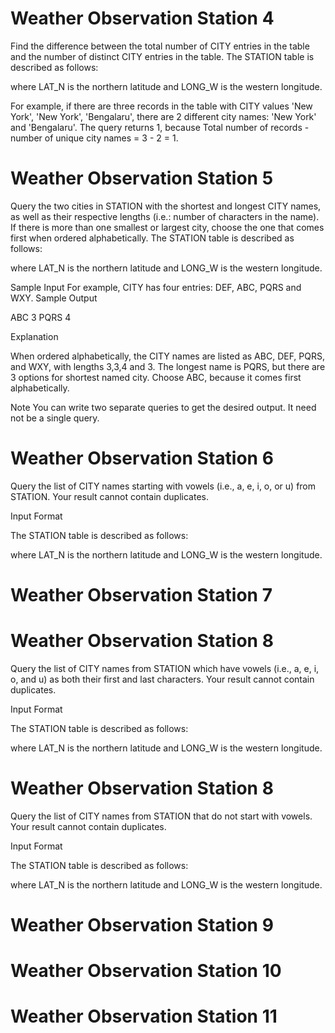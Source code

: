 # Weather Observation Station 4
Find the difference between the total number of CITY entries in the table and the number of distinct CITY entries in the table.
The STATION table is described as follows:

where LAT_N is the northern latitude and LONG_W is the western longitude.

For example, if there are three records in the table with CITY values 'New York', 'New York', 'Bengalaru', there are 2 different city names: 'New York' and 'Bengalaru'. The query returns 1, because 
Total number of records - number of unique city names = 3 - 2 = 1.

# Weather Observation Station 5
Query the two cities in STATION with the shortest and longest CITY names, as well as their respective lengths (i.e.: number of characters in the name). If there is more than one smallest or largest city, choose the one that comes first when ordered alphabetically.
The STATION table is described as follows:

where LAT_N is the northern latitude and LONG_W is the western longitude.

Sample Input
For example, CITY has four entries: DEF, ABC, PQRS and WXY.
Sample Output

ABC 3
PQRS 4

Explanation

When ordered alphabetically, the CITY names are listed as ABC, DEF, PQRS, and WXY, with lengths 3,3,4 and 3. The longest name is PQRS, but there are 3 options for shortest named city. Choose ABC, because it comes first alphabetically.

Note
You can write two separate queries to get the desired output. It need not be a single query.

# Weather Observation Station 6
Query the list of CITY names starting with vowels (i.e., a, e, i, o, or u) from STATION. Your result cannot contain duplicates.

Input Format

The STATION table is described as follows:


where LAT_N is the northern latitude and LONG_W is the western longitude.

# Weather Observation Station 7

# Weather Observation Station 8
Query the list of CITY names from STATION which have vowels (i.e., a, e, i, o, and u) as both their first and last characters. Your result cannot contain duplicates.

Input Format

The STATION table is described as follows:

where LAT_N is the northern latitude and LONG_W is the western longitude.

# Weather Observation Station 8
Query the list of CITY names from STATION that do not start with vowels. Your result cannot contain duplicates.

Input Format

The STATION table is described as follows:


where LAT_N is the northern latitude and LONG_W is the western longitude.

# Weather Observation Station 9

# Weather Observation Station 10

# Weather Observation Station 11